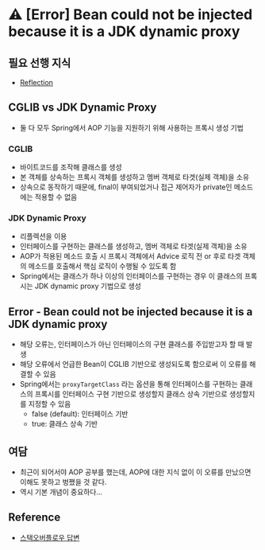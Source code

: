 # ⚠ [Error] Bean could not be injected because it is a JDK dynamic proxy

## 필요 선행 지식

- [Reflection](../java/Reflection.md)

## CGLIB vs JDK Dynamic Proxy

- 둘 다 모두 Spring에서 AOP 기능을 지원하기 위해 사용하는 프록시 생성 기법

### CGLIB

- 바이트코드를 조작해 클래스를 생성
- 본 객체를 상속하는 프록시 객체를 생성하고 멤버 객체로 타겟(실제 객체)을 소유
- 상속으로 동작하기 때문에, final이 부여되었거나 접근 제어자가 private인 메소드에는 적용할 수 없음

### JDK Dynamic Proxy

- 리플렉션을 이용
- 인터페이스를 구현하는 클래스를 생성하고, 멤버 객체로 타겟(실제 객체)을 소유
- AOP가 적용된 메소드 호출 시 프록시 객체에서 Advice 로직  전 or 후로 타겟 객체의 메소드를 호출해서 핵심 로직이 수행될 수 있도록 함
- Spring에서는 클래스가 하나 이상의 인터페이스를 구현하는 경우 이 클래스의 프록시는 JDK dynamic proxy 기법으로 생성

## Error - Bean could not be injected because it is a JDK dynamic proxy

- 해당 오류는, 인터페이스가 아닌 인터페이스의 구현 클래스를 주입받고자 할 때 발생
- 해당 오류에서 언급한 Bean이 CGLIB 기반으로 생성되도록 함으로써 이 오류를 해결할 수 있음
- Spring에서는 `proxyTargetClass` 라는 옵션을 통해 인터페이스를 구현하는 클래스의 프록시를 인터페이스 구현 기반으로 생성할지 클래스 상속 기반으로 생성할지를 지정할 수 있음
    - false (default): 인터페이스 기반
    - true: 클래스 상속 기반

## 여담

- 최근이 되어서야 AOP 공부를 했는데, AOP에 대한 지식 없이 이 오류를 만났으면 이해도 못하고 벙쪘을 것 같다.
- 역시 기본 개념이 중요하다…

## Reference

- [스택오버플로우 답변](https://stackoverflow.com/questions/45124660/the-bean-could-not-be-injected-as-a-type-because-it-is-a-jdk-dynamic-proxy-tha)
